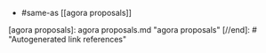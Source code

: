 - #same-as [[agora proposals]]

[//begin]: # "Autogenerated link references for markdown compatibility"
[agora proposals]: agora proposals.md "agora proposals"
[//end]: # "Autogenerated link references"